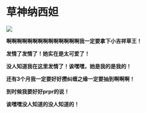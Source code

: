 # 草神纳西妲

![](https://gcdnb.pbrd.co/images/NITvRS47VxSC.jpg)

**啊啊啊啊啊啊啊啊啊啊啊啊啊啊我一定要拿下小吉祥草王！**

**发情了发情了！她实在是太可爱了！**

**没人知道我在这里发情了！诶嘿嘿，她是我的是我的！**

**还有3个月我一定要好好攒纠缠之缘一定要抽到啊啊啊！**

**到时候我要好好prpr的说！**

**诶嘿嘿没人知道的没人知道的！**
